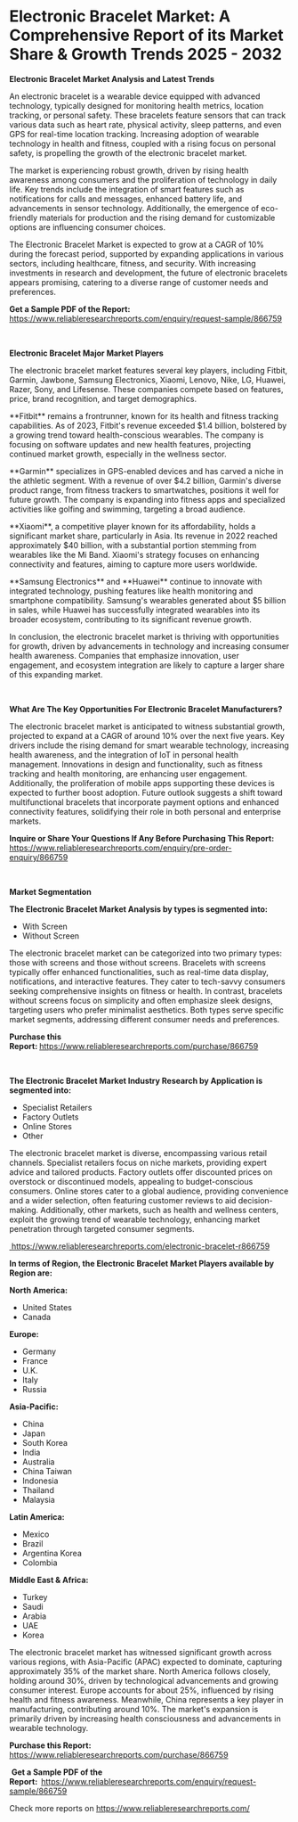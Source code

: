 <p><h1>Electronic Bracelet Market: A Comprehensive Report of its Market Share & Growth Trends 2025 - 2032</h1></p><p><strong>Electronic Bracelet Market Analysis and Latest Trends</strong></p>
<p><p>An electronic bracelet is a wearable device equipped with advanced technology, typically designed for monitoring health metrics, location tracking, or personal safety. These bracelets feature sensors that can track various data such as heart rate, physical activity, sleep patterns, and even GPS for real-time location tracking. Increasing adoption of wearable technology in health and fitness, coupled with a rising focus on personal safety, is propelling the growth of the electronic bracelet market.</p><p>The market is experiencing robust growth, driven by rising health awareness among consumers and the proliferation of technology in daily life. Key trends include the integration of smart features such as notifications for calls and messages, enhanced battery life, and advancements in sensor technology. Additionally, the emergence of eco-friendly materials for production and the rising demand for customizable options are influencing consumer choices. </p><p>The Electronic Bracelet Market is expected to grow at a CAGR of 10% during the forecast period, supported by expanding applications in various sectors, including healthcare, fitness, and security. With increasing investments in research and development, the future of electronic bracelets appears promising, catering to a diverse range of customer needs and preferences.</p></p>
<p><strong>Get a Sample PDF of the Report:&nbsp;</strong> <a href="https://www.reliableresearchreports.com/enquiry/request-sample/866759?utm_campaign=3054&utm_medium=2&utm_source=Github&utm_content=ia&utm_term=04042025&utm_id=electronic-bracelet">https://www.reliableresearchreports.com/enquiry/request-sample/866759</a></p>
<p>&nbsp;</p>
<p><strong>Electronic Bracelet Major Market Players</strong></p>
<p><p>The electronic bracelet market features several key players, including Fitbit, Garmin, Jawbone, Samsung Electronics, Xiaomi, Lenovo, Nike, LG, Huawei, Razer, Sony, and Lifesense. These companies compete based on features, price, brand recognition, and target demographics.</p><p>**Fitbit** remains a frontrunner, known for its health and fitness tracking capabilities. As of 2023, Fitbit's revenue exceeded $1.4 billion, bolstered by a growing trend toward health-conscious wearables. The company is focusing on software updates and new health features, projecting continued market growth, especially in the wellness sector.</p><p>**Garmin** specializes in GPS-enabled devices and has carved a niche in the athletic segment. With a revenue of over $4.2 billion, Garmin's diverse product range, from fitness trackers to smartwatches, positions it well for future growth. The company is expanding into fitness apps and specialized activities like golfing and swimming, targeting a broad audience.</p><p>**Xiaomi**, a competitive player known for its affordability, holds a significant market share, particularly in Asia. Its revenue in 2022 reached approximately $40 billion, with a substantial portion stemming from wearables like the Mi Band. Xiaomi's strategy focuses on enhancing connectivity and features, aiming to capture more users worldwide.</p><p>**Samsung Electronics** and **Huawei** continue to innovate with integrated technology, pushing features like health monitoring and smartphone compatibility. Samsung's wearables generated about $5 billion in sales, while Huawei has successfully integrated wearables into its broader ecosystem, contributing to its significant revenue growth.</p><p>In conclusion, the electronic bracelet market is thriving with opportunities for growth, driven by advancements in technology and increasing consumer health awareness. Companies that emphasize innovation, user engagement, and ecosystem integration are likely to capture a larger share of this expanding market.</p></p>
<p>&nbsp;</p>
<p><strong>What Are The Key Opportunities For Electronic Bracelet Manufacturers?</strong></p>
<p><p>The electronic bracelet market is anticipated to witness substantial growth, projected to expand at a CAGR of around 10% over the next five years. Key drivers include the rising demand for smart wearable technology, increasing health awareness, and the integration of IoT in personal health management. Innovations in design and functionality, such as fitness tracking and health monitoring, are enhancing user engagement. Additionally, the proliferation of mobile apps supporting these devices is expected to further boost adoption. Future outlook suggests a shift toward multifunctional bracelets that incorporate payment options and enhanced connectivity features, solidifying their role in both personal and enterprise markets.</p></p>
<p><strong>Inquire or Share Your Questions If Any Before Purchasing This Report:</strong> <a href="https://www.reliableresearchreports.com/enquiry/pre-order-enquiry/866759?utm_campaign=3054&utm_medium=2&utm_source=Github&utm_content=ia&utm_term=04042025&utm_id=electronic-bracelet">https://www.reliableresearchreports.com/enquiry/pre-order-enquiry/866759</a></p>
<p>&nbsp;</p>
<p><strong>Market Segmentation</strong></p>
<p><strong>The Electronic Bracelet Market Analysis by types is segmented into:</strong></p>
<p><ul><li>With Screen</li><li>Without Screen</li></ul></p>
<p><p>The electronic bracelet market can be categorized into two primary types: those with screens and those without screens. Bracelets with screens typically offer enhanced functionalities, such as real-time data display, notifications, and interactive features. They cater to tech-savvy consumers seeking comprehensive insights on fitness or health. In contrast, bracelets without screens focus on simplicity and often emphasize sleek designs, targeting users who prefer minimalist aesthetics. Both types serve specific market segments, addressing different consumer needs and preferences.</p></p>
<p><strong>Purchase this Report:&nbsp;</strong><a href="https://www.reliableresearchreports.com/purchase/866759?utm_campaign=3054&utm_medium=2&utm_source=Github&utm_content=ia&utm_term=04042025&utm_id=electronic-bracelet">https://www.reliableresearchreports.com/purchase/866759</a></p>
<p>&nbsp;</p>
<p><strong>The Electronic Bracelet Market Industry Research by Application is segmented into:</strong></p>
<p><ul><li>Specialist Retailers</li><li>Factory Outlets</li><li>Online Stores</li><li>Other</li></ul></p>
<p><p>The electronic bracelet market is diverse, encompassing various retail channels. Specialist retailers focus on niche markets, providing expert advice and tailored products. Factory outlets offer discounted prices on overstock or discontinued models, appealing to budget-conscious consumers. Online stores cater to a global audience, providing convenience and a wider selection, often featuring customer reviews to aid decision-making. Additionally, other markets, such as health and wellness centers, exploit the growing trend of wearable technology, enhancing market penetration through targeted consumer segments.</p></p>
<p><a href="https://www.reliableresearchreports.com/electronic-bracelet-r866759?utm_campaign=3054&utm_medium=2&utm_source=Github&utm_content=ia&utm_term=04042025&utm_id=electronic-bracelet">&nbsp;https://www.reliableresearchreports.com/electronic-bracelet-r866759</a></p>
<p><strong>In terms of Region, the Electronic Bracelet Market Players available by Region are:</strong></p>
<p>
    <p> <strong> North America: </strong>
        <ul>
            <li>United States</li>
            <li>Canada</li>
        </ul>
        </p> 
    <p> <strong> Europe: </strong>
        <ul>
            <li>Germany</li>
            <li>France</li>
            <li>U.K.</li>
            <li>Italy</li>
            <li>Russia</li>
        </ul>
        </p> 
    <p> <strong> Asia-Pacific: </strong>
        <ul>
            <li>China</li>
            <li>Japan</li>
            <li>South Korea</li>
            <li>India</li>
            <li>Australia</li>
            <li>China Taiwan</li>
            <li>Indonesia</li>
            <li>Thailand</li>
            <li>Malaysia</li>
        </ul>
        </p> 
    <p> <strong> Latin America: </strong>
        <ul>
            <li>Mexico</li>
            <li>Brazil</li>
            <li>Argentina Korea</li>
            <li>Colombia</li>
        </ul>
        </p> 
    <p> <strong> Middle East & Africa: </strong>
        <ul>
            <li>Turkey</li>
            <li>Saudi</li>
            <li>Arabia</li>
            <li>UAE</li>
            <li>Korea</li>
        </ul>
    </p>
    </p>
<p><p>The electronic bracelet market has witnessed significant growth across various regions, with Asia-Pacific (APAC) expected to dominate, capturing approximately 35% of the market share. North America follows closely, holding around 30%, driven by technological advancements and growing consumer interest. Europe accounts for about 25%, influenced by rising health and fitness awareness. Meanwhile, China represents a key player in manufacturing, contributing around 10%. The market's expansion is primarily driven by increasing health consciousness and advancements in wearable technology.</p></p>
<p><strong>Purchase this Report: </strong><a href="https://www.reliableresearchreports.com/purchase/866759?utm_campaign=3054&utm_medium=2&utm_source=Github&utm_content=ia&utm_term=04042025&utm_id=electronic-bracelet">https://www.reliableresearchreports.com/purchase/866759</a></p>
<p>&nbsp;<strong>Get a Sample PDF of the Report:&nbsp;&nbsp;</strong><a href="https://www.reliableresearchreports.com/enquiry/request-sample/866759?utm_campaign=3054&utm_medium=2&utm_source=Github&utm_content=ia&utm_term=04042025&utm_id=electronic-bracelet">https://www.reliableresearchreports.com/enquiry/request-sample/866759</a></p>
<p><strong></strong></p>
<p>Check more reports on <a href="https://www.reliableresearchreports.com/?utm_campaign=3054&utm_medium=2&utm_source=Github&utm_content=ia&utm_term=04042025&utm_id=electronic-bracelet">https://www.reliableresearchreports.com/</a></p>